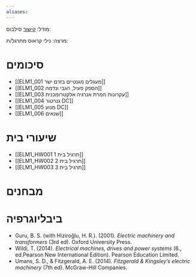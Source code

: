 ```yaml
---
aliases:
---
```



מודל: [קישור](https://moodle24.technion.ac.il/course/view.php?id=2376)
סילבוס:

מרצה: נילי קראוס
מתרגל/ת: 

# סיכומים
- [[ELM1_001 מעגלים מגנטיים בזרם ישר]]
- [[ELM1_002 הספק פעיל, הגבי ונדמה]]
- [[ELM1_003 עקרונות המרת אנרגיה אלקטרומכנית]]
- [[ELM1_004 גנרטור DC]]
- [[ELM1_005 מנוע DC]]
- [[ELM1_006 שנאים]]
# שיעורי בית
- [[ELM1_HW001 תרגיל בית 1]]
- [[ELM1_HW002 תרגיל בית 2]]
- [[ELM1_HW003 תרגיל בית 3]]
# מבחנים

# ביבליוגרפיה
- Guru, B. S. (with Hiziroğlu, H. R.). (2001). _Electric machinery and transformers_ (3rd ed). Oxford University Press.
- Wildi, T. (2014). _Electrical machines, drives and power systems_ (6., ed.Pearson New International Edition). Pearson Education Limited.
- Umans, S. D., & Fitzgerald, A. E. (2014). _Fitzgerald & Kingsley’s electric machinery_ (7th ed). McGraw-Hill Companies.